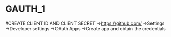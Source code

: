 # GAUTH_1

#CREATE CLIENT ID AND CLIENT SECRET
->https://github.com/
->Settings 
    ->Developer settings
        ->OAuth Apps
          ->Create app and obtain the credentials
